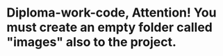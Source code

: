 # Diploma-work-code, Attention! You must create an empty folder called "images" also to the project.
